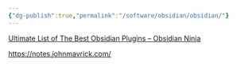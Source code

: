 ```yaml
---
{"dg-publish":true,"permalink":"/software/obsidian/obsidian/"}
---
```


[Ultimate List of The Best Obsidian Plugins – Obsidian Ninja](https://obsidianninja.com/best-obsidian-plugins/)

https://notes.johnmavrick.com/


